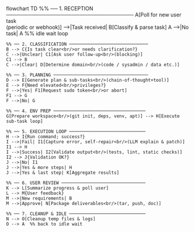 flowchart TD
    %% ── 1. RECEPTION ───────────────────────────────────
    A[Poll for new user task<br/>(periodic or webhook)] -->|Task received| B[Classify & parse task]
    A -->|No task| A  %% idle wait loop

    %% ── 2. CLASSIFICATION ──────────────────────────────
    B --> C{Is task clear<br/>or needs clarification?}
    C -->|Unclear| C1[Ask user follow‑up<br/>(blocking)]
    C1 --> B
    C -->|Clear| D[Determine domain<br/>(code / sysadmin / data etc.)]

    %% ── 3. PLANNING ────────────────────────────────────
    D --> E[Generate plan & sub‑tasks<br/>(chain‑of‑thought+tool)]
    E --> F{Need elevated<br/>privileges?}
    F -->|Yes| F1[Request sudo token<br/>or abort]
    F1 --> G
    F -->|No| G

    %% ── 4. ENV PREP ───────────────────────────────────
    G[Prepare workspace<br/>(git init, deps, venv, apt)] --> H[Execute sub‑task loop]

    %% ── 5. EXECUTION LOOP ─────────────────────────────
    H --> I{Run command; success?}
    I -->|Fail| I1[Capture error, self‑repair<br/>(LLM explain & patch)]
    I1 --> H
    I -->|Success| I2[Validate output<br/>(tests, lint, static checks)]
    I2 --> J{Validation OK?}
    J -->|No| I1
    J -->|Yes & more steps| H
    J -->|Yes & last step| K[Aggregate results]

    %% ── 6. USER REVIEW ────────────────────────────────
    K --> L[Summarize progress & poll user]
    L --> M{User feedback}
    M -->|New requirements| B
    M -->|Approve| N[Package deliverables<br/>(tar, push, doc)]

    %% ── 7. CLEANUP & IDLE ─────────────────────────────
    N --> O[Cleanup temp files & logs]
    O --> A  %% back to idle wait
